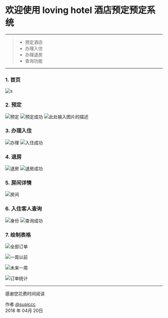 # 欢迎使用 loving hotel 酒店预定预定系统

------



> * 预定酒店
> * 办理入住
> * 办理退房
> * 查询功能


------

### 1. 首页
![s][1]

### 2. 预定

![预定][2]
![预定成功][3]
![此处输入图片的描述][4]

### 3. 办理入住
![办理][5]
![入住成功][6]

### 4. 退房
![退房][7]
![退房成功][8]

### 5. 房间详情 
![房间][9]
### 6. 入住客人查询
![身份][10]
![查询成功][11]

### 7. 绘制表格
![全部订单][12]

![一周以前][13]

![未来一周][14]

![订单统计][15]

------

感谢您花费时间阅读

作者 [@supiccc][16]     
2018 年 04月 20日    


  [1]: http://on7ckkp6r.bkt.clouddn.com/image/png/lovehotel/Screen%20Shot%202018-03-29%20at%2010.27.07%20PM.png
  [2]: http://on7ckkp6r.bkt.clouddn.com/image/png/lovehotel/Screen%20Shot%202018-03-29%20at%2010.32.05%20PM.png
  [3]: http://on7ckkp6r.bkt.clouddn.com/image/png/lovehotel/Screen%20Shot%202018-03-29%20at%2010.32.08%20PM.png
  [4]: http://on7ckkp6r.bkt.clouddn.com/image/png/lovehotel/Screen%20Shot%202018-03-29%20at%2010.32.12%20PM.png
  [5]: http://on7ckkp6r.bkt.clouddn.com/image/png/lovehotel/Screen%20Shot%202018-03-29%20at%2011.48.01%20PM.png
  [6]: http://on7ckkp6r.bkt.clouddn.com/image/png/lovehotel/Screen%20Shot%202018-03-29%20at%2011.48.12%20PM.png
  [7]: http://on7ckkp6r.bkt.clouddn.com/image/png/lovehotel/Screen%20Shot%202018-03-29%20at%2011.52.57%20PM.png
  [8]: http://on7ckkp6r.bkt.clouddn.com/image/png/lovehotel/Screen%20Shot%202018-03-29%20at%2011.53.04%20PM.png
  [9]: http://on7ckkp6r.bkt.clouddn.com/image/png/lovehotel/Screen%20Shot%202018-03-30%20at%2012.02.31%20AM.png
  [10]: http://on7ckkp6r.bkt.clouddn.com/image/png/lovehotel/Screen%20Shot%202018-03-30%20at%2012.14.30%20AM.png
  [11]: http://on7ckkp6r.bkt.clouddn.com/image/png/lovehotel/Screen%20Shot%202018-03-30%20at%2012.14.33%20AM.png
  [12]: http://on7ckkp6r.bkt.clouddn.com/image/png/lovehotel/Screen%20Shot%202018-03-30%20at%2012.17.45%20AM.png
  [13]: http://on7ckkp6r.bkt.clouddn.com/image/png/lovehotel/Screen%20Shot%202018-03-30%20at%2012.17.54%20AM.png
  [14]: http://on7ckkp6r.bkt.clouddn.com/image/png/lovehotel/Screen%20Shot%202018-03-30%20at%2012.18.05%20AM.png
  [15]: http://on7ckkp6r.bkt.clouddn.com/image/png/lovehotel/Screen%20Shot%202018-03-30%20at%2012.18.15%20AM.png
  [16]: http://weibo.com/ghosert
